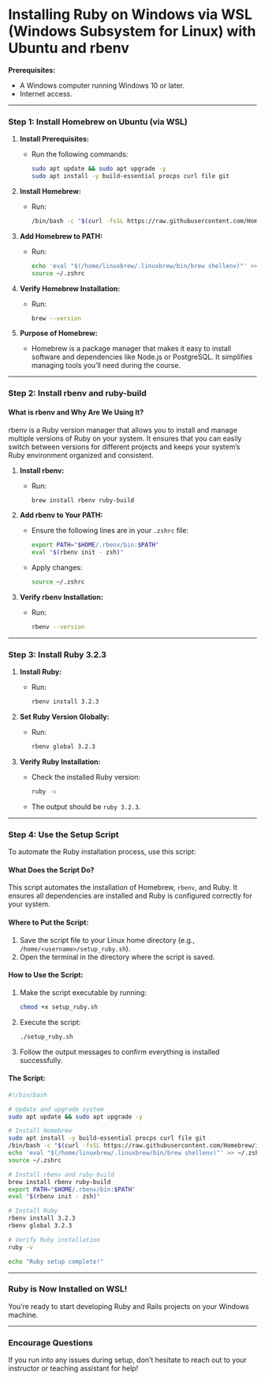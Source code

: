 # **Installing Ruby on Windows via WSL (Windows Subsystem for Linux) with Ubuntu and rbenv**

**Prerequisites:**

- A Windows computer running Windows 10 or later.
- Internet access.

---

### **Step 1: Install Homebrew on Ubuntu (via WSL)**

1. **Install Prerequisites:**
   - Run the following commands:
     ```bash
     sudo apt update && sudo apt upgrade -y
     sudo apt install -y build-essential procps curl file git
     ```

2. **Install Homebrew:**
   - Run:
     ```bash
     /bin/bash -c "$(curl -fsSL https://raw.githubusercontent.com/Homebrew/install/HEAD/install.sh)"
     ```

3. **Add Homebrew to PATH:**
   - Run:
     ```bash
     echo 'eval "$(/home/linuxbrew/.linuxbrew/bin/brew shellenv)"' >> ~/.zshrc
     source ~/.zshrc
     ```

4. **Verify Homebrew Installation:**
   - Run:
     ```bash
     brew --version
     ```

5. **Purpose of Homebrew:**
   - Homebrew is a package manager that makes it easy to install software and dependencies like Node.js or PostgreSQL. It simplifies managing tools you’ll need during the course.

---

### **Step 2: Install rbenv and ruby-build**

#### **What is rbenv and Why Are We Using It?**
rbenv is a Ruby version manager that allows you to install and manage multiple versions of Ruby on your system. It ensures that you can easily switch between versions for different projects and keeps your system’s Ruby environment organized and consistent.

1. **Install rbenv:**
   - Run:
     ```bash
     brew install rbenv ruby-build
     ```

2. **Add rbenv to Your PATH:**
   - Ensure the following lines are in your `.zshrc` file:
     ```bash
     export PATH="$HOME/.rbenv/bin:$PATH"
     eval "$(rbenv init - zsh)"
     ```
   - Apply changes:
     ```bash
     source ~/.zshrc
     ```

3. **Verify rbenv Installation:**
   - Run:
     ```bash
     rbenv --version
     ```

---

### **Step 3: Install Ruby 3.2.3**

1. **Install Ruby:**
   - Run:
     ```bash
     rbenv install 3.2.3
     ```

2. **Set Ruby Version Globally:**
   - Run:
     ```bash
     rbenv global 3.2.3
     ```

3. **Verify Ruby Installation:**
   - Check the installed Ruby version:
     ```bash
     ruby -v
     ```
   - The output should be `ruby 3.2.3`.

---

### **Step 4: Use the Setup Script**

To automate the Ruby installation process, use this script:

#### **What Does the Script Do?**
This script automates the installation of Homebrew, `rbenv`, and Ruby. It ensures all dependencies are installed and Ruby is configured correctly for your system.

#### **Where to Put the Script:**
1. Save the script file to your Linux home directory (e.g., `/home/<username>/setup_ruby.sh`).
2. Open the terminal in the directory where the script is saved.

#### **How to Use the Script:**
1. Make the script executable by running:
   ```bash
   chmod +x setup_ruby.sh
   ```
2. Execute the script:
   ```bash
   ./setup_ruby.sh
   ```
3. Follow the output messages to confirm everything is installed successfully.

#### **The Script:**
```bash
#!/bin/bash

# Update and upgrade system
sudo apt update && sudo apt upgrade -y

# Install Homebrew
sudo apt install -y build-essential procps curl file git
/bin/bash -c "$(curl -fsSL https://raw.githubusercontent.com/Homebrew/install/HEAD/install.sh)"
echo 'eval "$(/home/linuxbrew/.linuxbrew/bin/brew shellenv)"' >> ~/.zshrc
source ~/.zshrc

# Install rbenv and ruby-build
brew install rbenv ruby-build
export PATH="$HOME/.rbenv/bin:$PATH"
eval "$(rbenv init - zsh)"

# Install Ruby
rbenv install 3.2.3
rbenv global 3.2.3

# Verify Ruby installation
ruby -v

echo "Ruby setup complete!"
```

---

### **Ruby is Now Installed on WSL!**
You’re ready to start developing Ruby and Rails projects on your Windows machine.

---

### **Encourage Questions**
If you run into any issues during setup, don’t hesitate to reach out to your instructor or teaching assistant for help!
